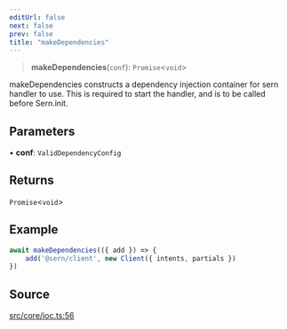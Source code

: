 ```yaml
---
editUrl: false
next: false
prev: false
title: "makeDependencies"
---
```


> **makeDependencies**(`conf`): `Promise`\<`void`\>

makeDependencies constructs a dependency injection container for sern handler to use.
This is required to start the handler, and is to be called before Sern.init.

## Parameters

• **conf**: `ValidDependencyConfig`

## Returns

`Promise`\<`void`\>

## Example

```ts
await makeDependencies(({ add }) => {
    add('@sern/client', new Client({ intents, partials }) 
})
```

## Source

[src/core/ioc.ts:56](https://github.com/sern-handler/handler/blob/2f778f4dc2510724f049f19e69e0afca26d6bcad/src/core/ioc.ts#L56)
